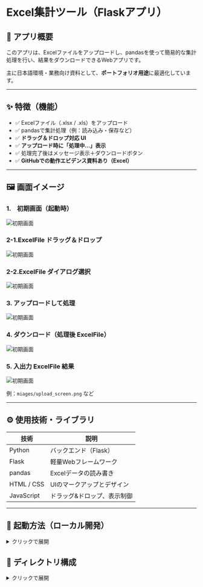 # Excel集計ツール（Flaskアプリ）

## 📌 アプリ概要

このアプリは、Excelファイルをアップロードし、pandasを使って簡易的な集計処理を行い、結果をダウンロードできるWebアプリです。

主に日本語環境・業務向け資料として、**ポートフォリオ用途**に最適化しています。

---

## ✨ 特徴（機能）

- ✅ Excelファイル（.xlsx / .xls）をアップロード
- ✅ pandasで集計処理（例：読み込み・保存など）
- ✅ **ドラッグ＆ドロップ対応 UI**
- ✅ **アップロード時に「処理中...」表示**
- ✅ 処理完了後はメッセージ表示＋ダウンロードボタン
- ✅ **GitHubでの動作エビデンス資料あり（Excel）**

---

## 🖼️ 画面イメージ

### 1.　初期画面（起動時）

![初期画面](/images/ScreenCapture_01.png)

### 2-1.ExcelFile ドラッグ＆ドロップ
![初期画面](/images/ScreenCapture_02-1.png)

### 2-2.ExcelFile ダイアログ選択
![初期画面](/images/ScreenCapture_02-2.png)

### 3. アップロードして処理
![初期画面](/images/ScreenCapture_03.png)

### 4. ダウンロード（処理後 ExcelFile）
![初期画面](/images/ScreenCapture_04.png)

### 5. 入出力 ExcelFile 結果
![初期画面](/images/ScreenCapture_05.png)


例：`miages/upload_screen.png` など

---

## ⚙️ 使用技術・ライブラリ

| 技術           | 説明                         |
|----------------|------------------------------|
| Python         | バックエンド（Flask）        |
| Flask          | 軽量Webフレームワーク        |
| pandas         | Excelデータの読み書き        |
| HTML / CSS     | UIのマークアップとデザイン  |
| JavaScript     | ドラッグ&ドロップ、表示制御  |

---

## 🚀 起動方法（ローカル開発）

<details>
<summary>クリックで展開</summary>

### ① 必要なライブラリをインストール

```bash
pip install flask pandas openpyxl
```
### ② アプリを起動

```bash
python excel_upload_tool.py
```
### ③ ブラウザでアクセス
```cpp
http://127.0.0.1:5000
```
</details>

## 📁 ディレクトリ構成

<details> <summary>クリックで展開</summary>

```cpp
excel_summary_app/
├── excel_upload_tool.py
├── templates/
│   └── index.html
├── static/
│   ├── style.css
│   └── script.js
├── uploads/           ← アップロードされたファイル
├── outputs/           ← 集計後の出力ファイル
└── READ.me            ← アプリ概要
```
</details>